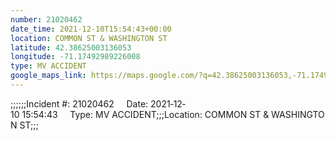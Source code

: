 ```yaml
---
number: 21020462
date_time: 2021-12-10T15:54:43+00:00
location: COMMON ST & WASHINGTON ST
latitude: 42.38625003136053
longitude: -71.17492989226008
type: MV ACCIDENT
google_maps_link: https://maps.google.com/?q=42.38625003136053,-71.17492989226008
---
```


;;;;;;Incident #: 21020462     Date: 2021‐12‐10 15:54:43     Type: MV ACCIDENT;;;Location: COMMON ST & WASHINGTON ST;;;
